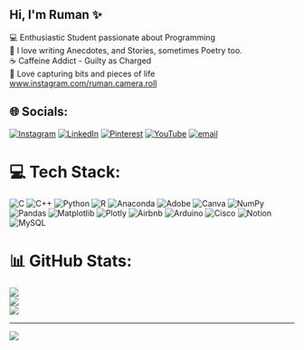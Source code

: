 ## Hi, I'm Ruman ✨

💻 Enthusiastic Student passionate about Programming <br/>
📖 I love writing Anecdotes, and Stories, sometimes Poetry too. <br/>
☕ Caffeine Addict - Guilty as Charged <br/>
📸 Love capturing bits and pieces of life [www.instagram.com/ruman.camera.roll ](https://www.instagram.com/ruman.camera.roll/)



## 🌐 Socials:
[![Instagram](https://img.shields.io/badge/Instagram-%23E4405F.svg?logo=Instagram&logoColor=white)](https://instagram.com/ruman.camera.roll) [![LinkedIn](https://img.shields.io/badge/LinkedIn-%230077B5.svg?logo=linkedin&logoColor=white)](https://linkedin.com/in/ruman-sidhu) [![Pinterest](https://img.shields.io/badge/Pinterest-%23E60023.svg?logo=Pinterest&logoColor=white)](https://pinterest.com/rumannn_03) [![YouTube](https://img.shields.io/badge/YouTube-%23FF0000.svg?logo=YouTube&logoColor=white)](https://youtube.com/@Ruman_Sidhu) [![email](https://img.shields.io/badge/Email-D14836?logo=gmail&logoColor=white)](mailto:rumansidhu2581@gmail.com) 

# 💻 Tech Stack:
![C](https://img.shields.io/badge/c-%2300599C.svg?style=for-the-badge&logo=c&logoColor=white) ![C++](https://img.shields.io/badge/c++-%2300599C.svg?style=for-the-badge&logo=c%2B%2B&logoColor=white) ![Python](https://img.shields.io/badge/python-3670A0?style=for-the-badge&logo=python&logoColor=ffdd54) ![R](https://img.shields.io/badge/r-%23276DC3.svg?style=for-the-badge&logo=r&logoColor=white) ![Anaconda](https://img.shields.io/badge/Anaconda-%2344A833.svg?style=for-the-badge&logo=anaconda&logoColor=white) ![Adobe](https://img.shields.io/badge/adobe-%23FF0000.svg?style=for-the-badge&logo=adobe&logoColor=white) ![Canva](https://img.shields.io/badge/Canva-%2300C4CC.svg?style=for-the-badge&logo=Canva&logoColor=white) ![NumPy](https://img.shields.io/badge/numpy-%23013243.svg?style=for-the-badge&logo=numpy&logoColor=white) ![Pandas](https://img.shields.io/badge/pandas-%23150458.svg?style=for-the-badge&logo=pandas&logoColor=white) ![Matplotlib](https://img.shields.io/badge/Matplotlib-%23ffffff.svg?style=for-the-badge&logo=Matplotlib&logoColor=black) ![Plotly](https://img.shields.io/badge/Plotly-%233F4F75.svg?style=for-the-badge&logo=plotly&logoColor=white) ![Airbnb](https://img.shields.io/badge/Airbnb-%23ff5a5f.svg?style=for-the-badge&logo=Airbnb&logoColor=white) ![Arduino](https://img.shields.io/badge/-Arduino-00979D?style=for-the-badge&logo=Arduino&logoColor=white) ![Cisco](https://img.shields.io/badge/cisco-%23049fd9.svg?style=for-the-badge&logo=cisco&logoColor=black) ![Notion](https://img.shields.io/badge/Notion-%23000000.svg?style=for-the-badge&logo=notion&logoColor=white) ![MySQL](https://img.shields.io/badge/mysql-4479A1.svg?style=for-the-badge&logo=mysql&logoColor=white)
# 📊 GitHub Stats:
![](https://github-readme-stats.vercel.app/api?username=simplyyweirdd3&theme=dark&hide_border=false&include_all_commits=false&count_private=false)<br/>
![](https://nirzak-streak-stats.vercel.app/?user=simplyyweirdd3&theme=dark&hide_border=false)<br/>
![](https://github-readme-stats.vercel.app/api/top-langs/?username=simplyyweirdd3&theme=dark&hide_border=false&include_all_commits=false&count_private=false&layout=compact)

---
[![](https://visitcount.itsvg.in/api?id=simplyyweirdd3&icon=0&color=0)](https://visitcount.itsvg.in)
